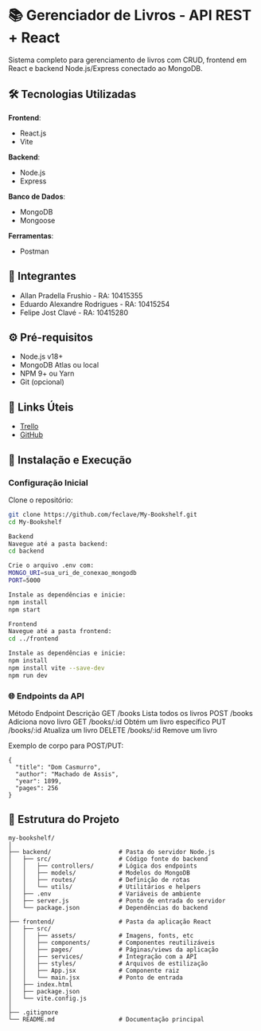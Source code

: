 # 📚 Gerenciador de Livros - API REST + React

Sistema completo para gerenciamento de livros com CRUD, frontend em React e backend Node.js/Express conectado ao MongoDB.

## 🛠️ Tecnologias Utilizadas

**Frontend**:  
- React.js  
- Vite  

**Backend**:  
- Node.js  
- Express  

**Banco de Dados**:  
- MongoDB  
- Mongoose  

**Ferramentas**:  
- Postman  

## 👥 Integrantes

- Allan Pradella Frushio - RA: 10415355  
- Eduardo Alexandre Rodrigues - RA: 10415254  
- Felipe Jost Clavé - RA: 10415280  

## ⚙️ Pré-requisitos

- Node.js v18+  
- MongoDB Atlas ou local  
- NPM 9+ ou Yarn  
- Git (opcional)  

## 🔗 Links Úteis

- [Trello](https://trello.com/b/otSNx0gx/gerenciador-de-livros-api-rest-react)  
- [GitHub](https://github.com/feclave/My-Bookshelf)  

## 🚀 Instalação e Execução

### Configuração Inicial

Clone o repositório:

```bash
git clone https://github.com/feclave/My-Bookshelf.git
cd My-Bookshelf

Backend
Navegue até a pasta backend:
cd backend

Crie o arquivo .env com:
MONGO_URI=sua_uri_de_conexao_mongodb
PORT=5000

Instale as dependências e inicie:
npm install
npm start

Frontend
Navegue até a pasta frontend:
cd ../frontend

Instale as dependências e inicie:
npm install
npm install vite --save-dev
npm run dev
```

### 🌐 Endpoints da API
Método	Endpoint	Descrição
GET	/books	Lista todos os livros
POST	/books	Adiciona novo livro
GET	/books/:id	Obtém um livro específico
PUT	/books/:id	Atualiza um livro
DELETE	/books/:id	Remove um livro

Exemplo de corpo para POST/PUT:
```text
{
  "title": "Dom Casmurro",
  "author": "Machado de Assis",
  "year": 1899,
  "pages": 256
}
```

## 📂 Estrutura do Projeto

```text
my-bookshelf/
│
├── backend/                   # Pasta do servidor Node.js
│   ├── src/                   # Código fonte do backend
│   │   ├── controllers/       # Lógica dos endpoints
│   │   ├── models/            # Modelos do MongoDB
│   │   ├── routes/            # Definição de rotas
│   │   └── utils/             # Utilitários e helpers
│   ├── .env                   # Variáveis de ambiente
│   ├── server.js              # Ponto de entrada do servidor
│   └── package.json           # Dependências do backend
│
├── frontend/                  # Pasta da aplicação React
│   ├── src/
│   │   ├── assets/            # Imagens, fonts, etc
│   │   ├── components/        # Componentes reutilizáveis
│   │   ├── pages/             # Páginas/views da aplicação
│   │   ├── services/          # Integração com a API
│   │   ├── styles/            # Arquivos de estilização
│   │   ├── App.jsx            # Componente raiz
│   │   └── main.jsx           # Ponto de entrada
│   ├── index.html
│   ├── package.json
│   └── vite.config.js
│
├── .gitignore
└── README.md                  # Documentação principal
```